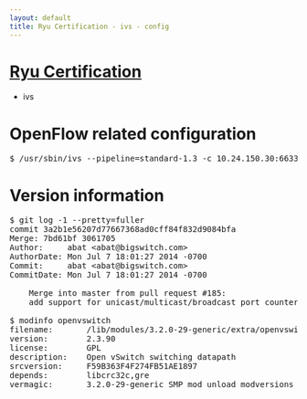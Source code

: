 ```yaml
---
layout: default
title: Ryu Certification - ivs - config
---
```

# [Ryu Certification](http://osrg.github.io/ryu/certification.html)
* ivs

# OpenFlow related configuration
<pre>
$ /usr/sbin/ivs --pipeline=standard-1.3 -c 10.24.150.30:6633 --dpid 0000000000000001 -i eth21 -i eth22 -i eth23
</pre>

# Version information
<pre>
$ git log -1 --pretty=fuller
commit 3a2b1e56207d77667368ad0cff84f832d9084bfa
Merge: 7bd61bf 3061705
Author:     abat &lt;abat@bigswitch.com&gt;
AuthorDate: Mon Jul 7 18:01:27 2014 -0700
Commit:     abat &lt;abat@bigswitch.com&gt;
CommitDate: Mon Jul 7 18:01:27 2014 -0700

    Merge into master from pull request #185:
    add support for unicast/multicast/broadcast port counters (https://github.com/floodlight/ivs/pull/185)

$ modinfo openvswitch
filename:       /lib/modules/3.2.0-29-generic/extra/openvswitch.ko
version:        2.3.90
license:        GPL
description:    Open vSwitch switching datapath
srcversion:     F59B363F4F274FB51AE1897
depends:        libcrc32c,gre
vermagic:       3.2.0-29-generic SMP mod_unload modversions 
</pre>
